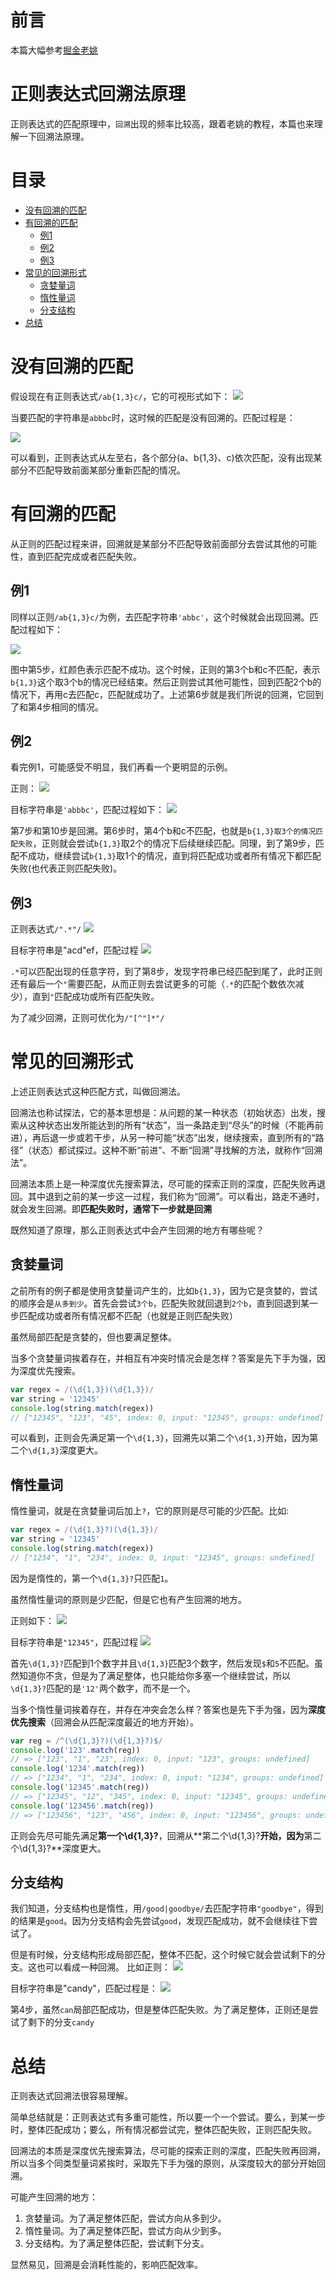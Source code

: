 # 前言
本篇大幅参考[掘金老姚](https://juejin.im/post/5965943ff265da6c30653879)  


# 正则表达式回溯法原理
正则表达式的匹配原理中，`回溯`出现的频率比较高，跟着老姚的教程，本篇也来理解一下回溯法原理。

# 目录
- [没有回溯的匹配](#没有回溯的匹配)
- [有回溯的匹配](#有回溯的匹配)
  - [例1](#例1)
  - [例2](#例2)
  - [例3](#例3)
- [常见的回溯形式](#常见的回溯形式)
  - [贪婪量词](#贪婪量词)
  - [惰性量词](#分支结构)
  - [分支结构](#分支结构)
- [总结](#总结)

# 没有回溯的匹配
假设现在有正则表达式`/ab{1,3}c/`，它的可视形式如下：
![](http://source.strugglexiang.xyz/regexp_back_1.png)

当要匹配的字符串是`abbbc`时，这时候的匹配是没有回溯的。匹配过程是：

![](http://source.strugglexiang.xyz/regexp_back_2.png)

可以看到，正则表达式从左至右，各个部分(a、b{1,3}、c)依次匹配，没有出现某部分不匹配导致前面某部分重新匹配的情况。


# 有回溯的匹配
从正则的匹配过程来讲，回溯就是某部分不匹配导致前面部分去尝试其他的可能性，直到匹配完成或者匹配失败。

## 例1
同样以正则`/ab{1,3}c/`为例，去匹配字符串`'abbc'`，这个时候就会出现回溯。匹配过程如下：

![](http://source.strugglexiang.xyz/regexp_back_3.png)

图中第5步，红颜色表示匹配不成功。这个时候，正则的第3个b和c不匹配，表示`b{1,3}`这个取3个b的情况已经结束。然后正则尝试其他可能性，回到匹配2个b的情况下，再用c去匹配c，匹配就成功了。上述第6步就是我们所说的回溯，它回到了和第4步相同的情况。

## 例2
看完例1，可能感受不明显，我们再看一个更明显的示例。

正则：
![](http://source.strugglexiang.xyz/regexp_back_4.png)

目标字符串是`'abbbc'`，匹配过程如下：
![](http://source.strugglexiang.xyz/regexp_back_5.png)

第7步和第10步是回溯。第6步时，第4个b和c不匹配，也就是`b{1,3}取3个的情况匹配失败`，正则就会尝试`b{1,3}`取2个的情况下后续继续匹配。同理，到了第9步，匹配不成功，继续尝试`b{1,3}`取1个的情况，直到将匹配成功或者所有情况下都匹配失败(也代表正则匹配失败)。

## 例3
正则表达式`/".*"/`
![](http://source.strugglexiang.xyz/regexp_back_6.png)

目标字符串是"acd"ef，匹配过程
![](http://source.strugglexiang.xyz/regexp_back_7.png)

`.*`可以匹配出现的任意字符，到了第8步，发现字符串已经匹配到尾了，此时正则还有最后一个`"`需要匹配，从而正则去尝试更多的可能（`.*`的匹配个数依次减少），直到`"`匹配成功或所有匹配失败。

为了减少回溯，正则可优化为`/"[^"]*"/`


# 常见的回溯形式
上述正则表达式这种匹配方式，叫做回溯法。

回溯法也称试探法，它的基本思想是：从问题的某一种状态（初始状态）出发，搜索从这种状态出发所能达到的所有“状态”，当一条路走到“尽头”的时候（不能再前进），再后退一步或若干步，从另一种可能“状态”出发，继续搜索，直到所有的“路径”（状态）都试探过。这种不断“前进”、不断“回溯”寻找解的方法，就称作“回溯法”。


回溯法本质上是一种深度优先搜索算法，尽可能的探索正则的深度，匹配失败再退回。其中退到之前的某一步这一过程，我们称为“回溯”。可以看出，路走不通时，就会发生回溯。即**匹配失败时，通常下一步就是回溯**




既然知道了原理，那么正则表达式中会产生回溯的地方有哪些呢？

## 贪婪量词
之前所有的例子都是使用贪婪量词产生的，比如`b{1,3}`，因为它是贪婪的，尝试的顺序会是`从多到少`。首先会尝试`3个b`，匹配失败就回退到`2个b`，直到回退到某一步匹配成功或者所有情况都不匹配（也就是正则匹配失败）

虽然局部匹配是贪婪的，但也要满足整体。

当多个贪婪量词挨着存在，并相互有冲突时情况会是怎样？答案是先下手为强，因为深度优先搜索。
```js
var regex = /(\d{1,3})(\d{1,3})/
var string = '12345'
console.log(string.match(regex))
// ["12345", "123", "45", index: 0, input: "12345", groups: undefined]
```
可以看到，正则会先满足第一个`\d{1,3}`，回溯先以第二个`\d{1,3}`开始，因为第二个`\d{1,3}`深度更大。

## 惰性量词
惰性量词，就是在贪婪量词后加上`?`，它的原则是尽可能的少匹配。比如:
```js
var regex = /(\d{1,3}?)(\d{1,3})/
var string = '12345'
console.log(string.match(regex))
// ["1234", "1", "234", index: 0, input: "12345", groups: undefined]
```
因为是惰性的，第一个`\d{1,3}?`只匹配`1`。

虽然惰性量词的原则是少匹配，但是它也有产生回溯的地方。

正则如下：
![](http://source.strugglexiang.xyz/regexp_back_8.png)

目标字符串是`"12345"`，匹配过程
![](http://source.strugglexiang.xyz/regexp_back_9.png)

首先`\d{1,3}?`匹配到1个数字并且`\d{1,3}`匹配3个数字，然后发现`$`和`5`不匹配。虽然知道你不贪，但是为了满足整体，也只能给你多塞一个继续尝试，所以`\d{1,3}?`匹配的是`'12'`两个数字，而不是一个。

当多个惰性量词挨着存在，并存在冲突会怎么样？答案也是先下手为强，因为**深度优先搜索**（回溯会从匹配深度最近的地方开始）。  
```js
var reg = /^(\d{1,3}?)(\d{1,3}?)$/
console.log('123'.match(reg)) 
// => ["123", "1", "23", index: 0, input: "123", groups: undefined]
console.log('1234'.match(reg))
// => ["1234", "1", "234", index: 0, input: "1234", groups: undefined]
console.log('12345'.match(reg))
// => ["12345", "12", "345", index: 0, input: "12345", groups: undefined]
console.log('123456'.match(reg))
// => ["123456", "123", "456", index: 0, input: "123456", groups: undefined]
```
正则会先尽可能先满足**第一个\d{1,3}?**，回溯从**第二个\d{1,3}?**开始，因为**第二个\d{1,3}?**深度更大。



## 分支结构
我们知道，分支结构也是惰性，用`/good|goodbye/`去匹配字符串`"goodbye"`，得到的结果是`good`。因为分支结构会先尝试`good`，发现匹配成功，就不会继续往下尝试了。

但是有时候，分支结构形成局部匹配，整体不匹配，这个时候它就会尝试剩下的分支。这也可以看成一种回溯。
比如正则：
![](http://source.strugglexiang.xyz/regexp_back_10.png)

目标字符串是"candy"，匹配过程是：
![](http://source.strugglexiang.xyz/regexp_back_11.png)

第4步，虽然`can`局部匹配成功，但是整体匹配失败。为了满足整体，正则还是尝试了剩下的分支`candy`



# 总结
正则表达式回溯法很容易理解。

简单总结就是：正则表达式有多重可能性，所以要一个一个尝试。要么，到某一步时，整体匹配成功；要么，所有情况都尝试完，整体匹配失败，正则匹配失败。

回溯法的本质是深度优先搜索算法，尽可能的探索正则的深度，匹配失败再回溯，所以当多个同类型量词紧挨时，采取先下手为强的原则，从深度较大的部分开始回溯。

可能产生回溯的地方：
1. 贪婪量词。为了满足整体匹配，尝试方向从多到少。
2. 惰性量词。为了满足整体匹配，尝试方向从少到多。
3. 分支结构。为了满足整体匹配，尝试剩下分支。

显然易见，回溯是会消耗性能的，影响匹配效率。

